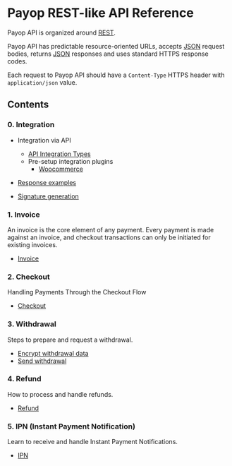 # Payop REST-like API Reference

Payop API is organized around [REST](http://en.wikipedia.org/wiki/Representational_State_Transfer).

Payop API has predictable resource-oriented URLs, accepts [JSON](http://www.json.org/) request bodies,
returns [JSON](http://www.json.org/) responses and uses standard HTTPS response codes.

Each request to Payop API should have a `Content-Type` HTTPS header with `application/json` value.
    
## Contents

### 0. Integration

* Integration via API 
  * [API Integration Types](0.Integration/integrationApiTypes.md)  
   * Pre-setup integration plugins  
      * [Woocommerce](https://github.com/Payop/woocommerce-plugin)  
          
* [Response examples](0.Integration/responses.md)  
* [Signature generation](0.Integration/signatureGenerator.md)  

### 1. Invoice

An invoice is the core element of any payment. Every payment is made against an invoice, and checkout transactions can only be initiated for existing invoices.

* [Invoice](1.Invoice/invoice.md)

   
### 2. Checkout    

 Handling Payments Through the Checkout Flow

 * [Checkout](2.Checkout/checkout.md)


### 3. Withdrawal

Steps to prepare and request a withdrawal.

* [Encrypt withdrawal data](3.Withdrawal/withdrawalEncrypt.md)
* [Send withdrawal](3.Withdrawal/withdrawal.md)
   
### 4. Refund
    
How to process and handle refunds.

* [Refund](4.Refund/refund.md)


### 5. IPN (Instant Payment Notification)

Learn to receive and handle Instant Payment Notifications. 

* [IPN](5.IPN/ipn.md)
